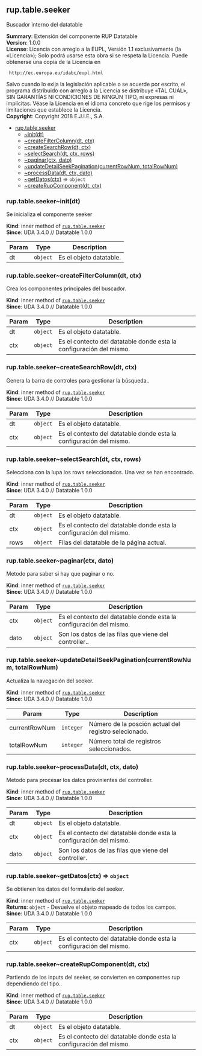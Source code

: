 <a name="module_rup.table.seeker"></a>

## rup.table.seeker
Buscador interno del datatable

**Summary**: Extensión del componente RUP Datatable  
**Version**: 1.0.0  
**License**: Licencia con arreglo a la EUPL, Versión 1.1 exclusivamente (la «Licencia»);Solo podrá usarse esta obra si se respeta la Licencia.Puede obtenerse una copia de la Licencia en     http://ec.europa.eu/idabc/eupl.htmlSalvo cuando lo exija la legislación aplicable o se acuerde por escrito,el programa distribuido con arreglo a la Licencia se distribuye «TAL CUAL»,SIN GARANTÍAS NI CONDICIONES DE NINGÚN TIPO, ni expresas ni implícitas.Véase la Licencia en el idioma concreto que rige los permisos y limitacionesque establece la Licencia.  
**Copyright**: Copyright 2018 E.J.I.E., S.A.  

* [rup.table.seeker](#module_rup.table.seeker)
    * [~init(dt)](#module_rup.table.seeker..init)
    * [~createFilterColumn(dt, ctx)](#module_rup.table.seeker..createFilterColumn)
    * [~createSearchRow(dt, ctx)](#module_rup.table.seeker..createSearchRow)
    * [~selectSearch(dt, ctx, rows)](#module_rup.table.seeker..selectSearch)
    * [~paginar(ctx, dato)](#module_rup.table.seeker..paginar)
    * [~updateDetailSeekPagination(currentRowNum, totalRowNum)](#module_rup.table.seeker..updateDetailSeekPagination)
    * [~processData(dt, ctx, dato)](#module_rup.table.seeker..processData)
    * [~getDatos(ctx)](#module_rup.table.seeker..getDatos) ⇒ <code>object</code>
    * [~createRupComponent(dt, ctx)](#module_rup.table.seeker..createRupComponent)

<a name="module_rup.table.seeker..init"></a>

### rup.table.seeker~init(dt)
Se inicializa el componente seeker

**Kind**: inner method of [<code>rup.table.seeker</code>](#module_rup.table.seeker)  
**Since**: UDA 3.4.0 // Datatable 1.0.0  

| Param | Type | Description |
| --- | --- | --- |
| dt | <code>object</code> | Es el objeto datatable. |

<a name="module_rup.table.seeker..createFilterColumn"></a>

### rup.table.seeker~createFilterColumn(dt, ctx)
Crea los componentes principales del buscador.

**Kind**: inner method of [<code>rup.table.seeker</code>](#module_rup.table.seeker)  
**Since**: UDA 3.4.0 // Datatable 1.0.0  

| Param | Type | Description |
| --- | --- | --- |
| dt | <code>object</code> | Es el objeto datatable. |
| ctx | <code>object</code> | Es el contecto del datatable donde esta la configuración del mismo. |

<a name="module_rup.table.seeker..createSearchRow"></a>

### rup.table.seeker~createSearchRow(dt, ctx)
Genera la barra de controles para gestionar la búsqueda..

**Kind**: inner method of [<code>rup.table.seeker</code>](#module_rup.table.seeker)  
**Since**: UDA 3.4.0 // Datatable 1.0.0  

| Param | Type | Description |
| --- | --- | --- |
| dt | <code>object</code> | Es el objeto datatable. |
| ctx | <code>object</code> | Es el contexto del datatable donde esta la configuración del mismo. |

<a name="module_rup.table.seeker..selectSearch"></a>

### rup.table.seeker~selectSearch(dt, ctx, rows)
Selecciona con la lupa los rows seleccionados. Una vez se han encontrado.

**Kind**: inner method of [<code>rup.table.seeker</code>](#module_rup.table.seeker)  
**Since**: UDA 3.4.0 // Datatable 1.0.0  

| Param | Type | Description |
| --- | --- | --- |
| dt | <code>object</code> | Es el objeto datatable. |
| ctx | <code>object</code> | Es el contecto del datatable donde esta la configuración del mismo. |
| rows | <code>object</code> | Filas del datatable de la página actual. |

<a name="module_rup.table.seeker..paginar"></a>

### rup.table.seeker~paginar(ctx, dato)
Metodo para saber si hay que paginar o no.

**Kind**: inner method of [<code>rup.table.seeker</code>](#module_rup.table.seeker)  
**Since**: UDA 3.4.0 // Datatable 1.0.0  

| Param | Type | Description |
| --- | --- | --- |
| ctx | <code>object</code> | Es el contexto del datatable donde esta la configuración del mismo. |
| dato | <code>object</code> | Son los datos de las filas que viene del controller.. |

<a name="module_rup.table.seeker..updateDetailSeekPagination"></a>

### rup.table.seeker~updateDetailSeekPagination(currentRowNum, totalRowNum)
Actualiza la navegación del seeker.

**Kind**: inner method of [<code>rup.table.seeker</code>](#module_rup.table.seeker)  
**Since**: UDA 3.4.0 // Datatable 1.0.0  

| Param | Type | Description |
| --- | --- | --- |
| currentRowNum | <code>integer</code> | Número de la posción actual del registro selecionado. |
| totalRowNum | <code>integer</code> | Número total de registros seleccionados. |

<a name="module_rup.table.seeker..processData"></a>

### rup.table.seeker~processData(dt, ctx, dato)
Metodo para procesar los datos provinientes del controller.

**Kind**: inner method of [<code>rup.table.seeker</code>](#module_rup.table.seeker)  
**Since**: UDA 3.4.0 // Datatable 1.0.0  

| Param | Type | Description |
| --- | --- | --- |
| dt | <code>object</code> | Es el objeto datatable. |
| ctx | <code>object</code> | Es el contecto del datatable donde esta la configuración del mismo. |
| dato | <code>object</code> | Son los datos de las filas que viene del controller. |

<a name="module_rup.table.seeker..getDatos"></a>

### rup.table.seeker~getDatos(ctx) ⇒ <code>object</code>
Se obtienen los datos del formulario del seeker.

**Kind**: inner method of [<code>rup.table.seeker</code>](#module_rup.table.seeker)  
**Returns**: <code>object</code> - Devuelve el objeto mapeado de todos los campos.  
**Since**: UDA 3.4.0 // Datatable 1.0.0  

| Param | Type | Description |
| --- | --- | --- |
| ctx | <code>object</code> | Es el contecto del datatable donde esta la configuración del mismo. |

<a name="module_rup.table.seeker..createRupComponent"></a>

### rup.table.seeker~createRupComponent(dt, ctx)
Partiendo de los inputs del seeker, se convierten en componentes rup dependiendo del tipo..

**Kind**: inner method of [<code>rup.table.seeker</code>](#module_rup.table.seeker)  
**Since**: UDA 3.4.0 // Datatable 1.0.0  

| Param | Type | Description |
| --- | --- | --- |
| dt | <code>object</code> | Es el objeto datatable. |
| ctx | <code>object</code> | Es el contecto del datatable donde esta la configuración del mismo. |

